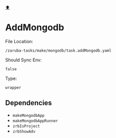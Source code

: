 [⬆️](./README.md)

# AddMongodb

File Location:

    /zaruba-tasks/make/mongodb/task.addMongodb.yaml

Should Sync Env:

    false

Type:

    wrapper


## Dependencies

* `makeMongodbApp`
* `makeMongodbAppRunner`
* `zrbIsProject`
* `zrbShowAdv`